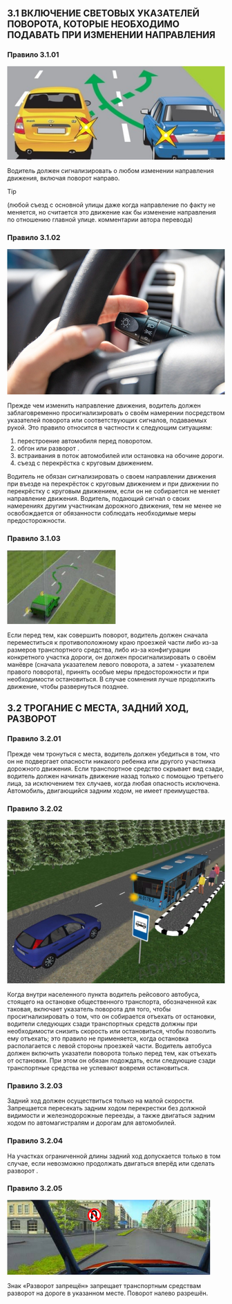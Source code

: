 ## 3.1 ВКЛЮЧЕНИЕ СВЕТОВЫХ УКАЗАТЕЛЕЙ ПОВОРОТА, КОТОРЫЕ НЕОБХОДИМО ПОДАВАТЬ ПРИ ИЗМЕНЕНИИ НАПРАВЛЕНИЯ

### Правило 3.1.01

![включение поворотников](../images/turn_signal.jpeg)

Водитель должен сигнализировать о любом изменении направления движения, включая поворот направо.

> [!TIP]
> (любой съезд с основной улицы даже когда направление по факту не меняется, но считается это движение как бы изменение направления по отношению главной улице. комментарии автора перевода)

### Правило 3.1.02

![включение поворотников](../images/turn_clutch.jpeg)

Прежде чем изменить направление движения,
водитель должен заблаговременно просигнализировать о своём намерении посредством
указателей поворота или соответствующих сигналов, подаваемых рукой.
Это правило относится в частности к следующим ситуациям:

1. перестроение автомобиля перед поворотом.
2. обгон или разворот .
3. встраивания в поток автомобилей или остановка на обочине дороги.
4. съезд с перекрёстка с круговым движением.

Водитель не обязан сигнализировать о своем направлении движения при въезде
на перекрёсток с круговым движением и
при движении по перекрёстку с круговым движением,
если он не собирается не меняет направление движения.
Водитель, подающий сигнал о своих намерениях другим участникам дорожного движения,
тем не менее не освобождается от обязанности соблюдать необходимые меры предосторожности.

### Правило 3.1.03

![сигналы для поворота габаритного ТС](../images/right_left.jpeg)

Если перед тем, как совершить поворот,
водитель должен сначала переместиться к противоположному краю проезжей части
либо из-за размеров транспортного средства,
либо из-за конфигурации конкретного участка дороги,
он должен просигнализировать о своём манёвре
(сначала указателем левого поворота, а затем - указателем правого поворота),
принять особые меры предосторожности и при необходимости остановиться.
В случае сомнения лучше продолжить движение, чтобы развернуться позднее.

## 3.2 ТРОГАНИЕ С МЕСТА, ЗАДНИЙ ХОД, РАЗВОРОТ

### Правило 3.2.01

Прежде чем тронуться с места, водитель должен убедиться в том,
что он не подвергает опасности никакого ребенка или другого участника дорожного движения.
Если транспортное средство скрывает вид сзади,
водитель должен начинать движение назад только с помощью третьего лица,
за исключением тех случаев, когда любая опасность исключена.
Автомобиль, двигающийся задним ходом, не имеет преимущества.

### Правило 3.2.02

![автобус начинает движение с остановки](../images/bus_signal.jpeg)

Когда внутри населенного пункта водитель рейсового автобуса,
стоящего на остановке общественного транспорта,
обозначенной как таковая, включает указатель поворота для того,
чтобы просигнализировать о том, что он собирается отъехать от остановки,
водители следующих сзади транспортных средств должны при необходимости снизить скорость или остановиться,
чтобы позволить ему отъехать; это правило не применяется, когда остановка располагается с левой стороны проезжей части.
Водитель автобуса должен включить указатели поворота только перед тем, как отъехать от остановки.
При этом он обязан подождать, если следующие сзади транспортные средства не успевают вовремя остановиться.

### Правило 3.2.03

Задний ход должен осуществиться только на малой скорости.
Запрещается пересекать задним ходом перекрестки без должной видимости и железнодорожные переезды,
а также двигаться задним ходом по автомагистралям и дорогам для автомобилей.

### Правило 3.2.04

На участках ограниченной длины задний ход допускается только в том случае,
если невозможно продолжать двигаться вперёд или сделать разворот .

### Правило 3.2.05

![Разворот запрещен](../images/turn_forbidden.jpeg)

Знак «Разворот запрещён» запрещает транспортным средствам разворот на дороге в указанном месте.
Поворот налево разрешён.
